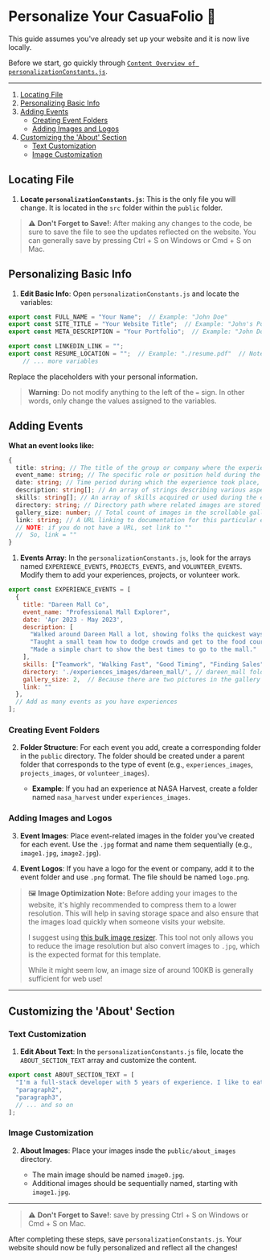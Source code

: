 # Personalize Your CasuaFolio 🎨

This guide assumes you've already set up your website and it is now live locally. 

Before we start, go quickly through [`Content Overview of personalizationConstants.js`](./personalizationConstants.md).

---

1. [Locating File](#locating-required-files)
2. [Personalizing Basic Info](#personalizing-basic-info)
3. [Adding Events](#adding-events)
   - [Creating Event Folders](#creating-event-folders)
   - [Adding Images and Logos](#adding-images-and-logos)
4. [Customizing the 'About' Section](#customizing-the-about-section)
   - [Text Customization](#text-customization)
   - [Image Customization](#image-customization)



## Locating File

1. **Locate `personalizationConstants.js`**: This is the only file you will change. It is located in the `src` folder within the `public` folder.

> ⚠️ **Don't Forget to Save!**: After making any changes to the code, be sure to save the file to see the updates reflected on the website. You can generally save by pressing Ctrl + S on Windows or Cmd + S on Mac.


## Personalizing Basic Info

1. **Edit Basic Info**: Open `personalizationConstants.js` and locate the variables:

```javascript
export const FULL_NAME = "Your Name";  // Example: "John Doe"
export const SITE_TITLE = "Your Website Title";  // Example: "John's Portfolio"
export const META_DESCRIPTION = "Your Portfolio";  // Example: "John Doe's Personal Portfolio"

export const LINKEDIN_LINK = "";
export const RESUME_LOCATION = "";  // Example: "./resume.pdf"  // Note: Place this in the "public" folder
    // ... more variables
```

Replace the placeholders with your personal information.
> **Warning**: Do not modify anything to the left of the `=` sign. In other words, only change the values assigned to the variables.



## Adding Events

**What an event looks like:**
```Typescript 
{
  title: string; // The title of the group or company where the experience occurred
  event_name: string; // The specific role or position held during the experience
  date: string; // Time period during which the experience took place, e.g., 'Sep 2023 - Present'
  description: string[]; // An array of strings describing various aspects or responsibilities of the role
  skills: string[]; // An array of skills acquired or used during the experience
  directory: string; // Directory path where related images are stored
  gallery_size: number; // Total count of images in the scrollable gallery. Do not count logo.png
  link: string; // A URL linking to documentation for this particular experience
  // NOTE: if you do not have a URL, set link to ""
  //  So, link = ""
}
```


1. **Events Array**: In the `personalizationConstants.js`, look for the arrays named `EXPERIENCE_EVENTS`, `PROJECTS_EVENTS`, and `VOLUNTEER_EVENTS`. Modify them to add your experiences, projects, or volunteer work.

```javascript
export const EXPERIENCE_EVENTS = [
  {
    title: "Dareen Mall Co",
    event_name: "Professional Mall Explorer",
    date: 'Apr 2023 - May 2023',
    description: [
      "Walked around Dareen Mall a lot, showing folks the quickest ways to find good sales.",
      "Taught a small team how to dodge crowds and get to the food court fast.",
      "Made a simple chart to show the best times to go to the mall."
    ],
    skills: ["Teamwork", "Walking Fast", "Good Timing", "Finding Sales"],
    directory: './experiences_images/dareen_mall/', // dareen_mall folder: logo.png, image1.jpg, image2.jpg
    gallery_size: 2,  // Because there are two pictures in the gallery
    link: ""
  },
  // Add as many events as you have experiences
];
```

### Creating Event Folders

2. **Folder Structure**: For each event you add, create a corresponding folder in the `public` directory. The folder should be created under a parent folder that corresponds to the type of event (e.g., `experiences_images`, `projects_images`, or `volunteer_images`).

    - **Example**: If you had an experience at NASA Harvest, create a folder named `nasa_harvest` under `experiences_images`.

### Adding Images and Logos


3. **Event Images**: Place event-related images in the folder you've created for each event. Use the `.jpg` format and name them sequentially (e.g., `image1.jpg`, `image2.jpg`).

4. **Event Logos**: If you have a logo for the event or company, add it to the event folder and use `.png` format. The file should be named `logo.png`.

  > 🖼️ **Image Optimization Note:** Before adding your images to the website, it's highly recommended to compress them to a lower resolution. This will help in saving storage space and also ensure that the images load quickly when someone visits your website.  
  >  
  > I suggest using [this bulk image resizer](https://redketchup.io/bulk-image-resizer). This tool not only allows you to reduce the image resolution but also convert images to `.jpg`, which is the expected format for this template.  
  >  
  > While it might seem low, an image size of around 100KB is generally sufficient for web use!

---

## Customizing the 'About' Section

### Text Customization

1. **Edit About Text**: In the `personalizationConstants.js` file, locate the `ABOUT_SECTION_TEXT` array and customize the content.

```javascript
export const ABOUT_SECTION_TEXT = [
  "I'm a full-stack developer with 5 years of experience. I like to eat.",
  "paragraph2",
  "paragraph3",
  // ... and so on
];
```

### Image Customization

2. **About Images**: Place your images insde the `public/about_images` directory. 

    - The main image should be named `image0.jpg`.
    - Additional images should be sequentially named, starting with `image1.jpg`.

---
> ⚠️ **Don't Forget to Save!**: save by pressing Ctrl + S on Windows or Cmd + S on Mac.

After completing these steps, save `personalizationConstants.js`. Your website should now be fully personalized and reflect all the changes!



